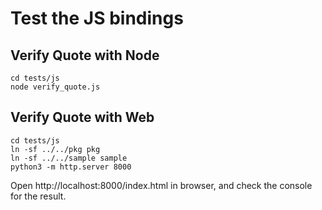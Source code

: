 # Test the JS bindings

## Verify Quote with Node

```
cd tests/js
node verify_quote.js
```

## Verify Quote with Web

```
cd tests/js
ln -sf ../../pkg pkg
ln -sf ../../sample sample
python3 -m http.server 8000
```

Open http://localhost:8000/index.html in browser, and check the console for the result.
